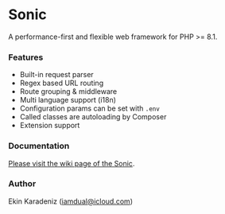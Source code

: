 # Sonic
A performance-first and flexible web framework for PHP >= 8.1.

### Features

- Built-in request parser
- Regex based URL routing
- Route grouping & middleware
- Multi language support (i18n)
- Configuration params can be set with `.env`
- Called classes are autoloading by Composer
- Extension support

### Documentation
[Please visit the wiki page of the Sonic](https://github.com/iamdual/sonic/wiki/).

### Author
Ekin Karadeniz (iamdual@icloud.com)
